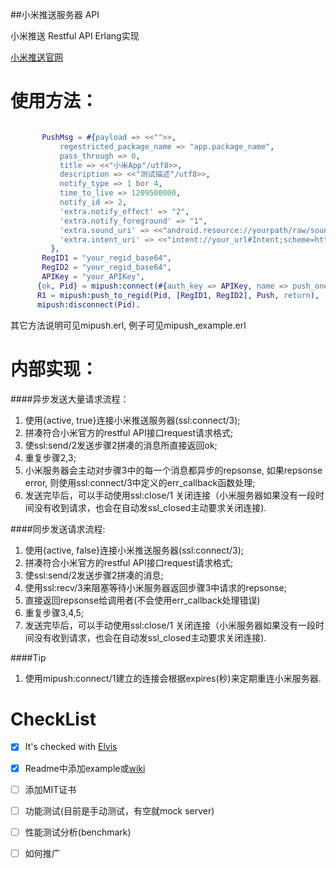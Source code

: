 ##小米推送服务器 API

小米推送 Restful API Erlang实现

[小米推送官网](http://dev.xiaomi.com/doc/?p=533)

使用方法：
=========

```erlang

       PushMsg = #{payload => <<"">>,
           regestricted_package_name => "app.package_name",
           pass_through => 0,
           title => <<"小米App"/utf8>>,
           description => <<"测试描述"/utf8>>,
           notify_type => 1 bor 4,
           time_to_live => 1209500000,
           notify_id => 2,
           'extra.notify_effect' => "2",
           'extra.notify_foreground' => "1",
           'extra.sound_uri' => <<"android.resource://yourpath/raw/sound_file">>,
           'extra.intent_uri' => <<"intent://your_url#Intent;scheme=http;action=android.intent.action.VIEW;end">>
         },
       RegID1 = "your_regid_base64",
       RegID2 = "your_regid_base64",
       APIKey = "your_APIKey",
      {ok, Pid} = mipush:connect(#{auth_key => APIKey, name => push_one_msg_test}),
      R1 = mipush:push_to_regid(Pid, [RegID1, RegID2], Push, return),
      mipush:disconnect(Pid).

```

其它方法说明可见mipush.erl, 例子可见mipush_example.erl

内部实现：
============
####异步发送大量请求流程：
1. 使用{active, true}连接小米推送服务器(ssl:connect/3);
2. 拼凑符合小米官方的restful API接口request请求格式;
3. 使ssl:send/2发送步骤2拼凑的消息所直接返回ok;
4. 重复步骤2,3;
5. 小米服务器会主动对步骤3中的每一个消息都异步的repsonse,
   如果repsonse error, 则使用ssl:connect/3中定义的err_callback函数处理;
6. 发送完毕后，可以手动使用ssl:close/1 关闭连接（小米服务器如果没有一段时间没有收到请求，也会在自动发ssl_closed主动要求关闭连接).

####同步发送请求流程:
1. 使用{active, false}连接小米推送服务器(ssl:connect/3);
2. 拼凑符合小米官方的restful API接口request请求格式;
3. 使ssl:send/2发送步骤2拼凑的消息;
4. 使用ssl:recv/3来阻塞等待小米服务器返回步骤3中请求的repsonse;
5. 直接返回repsonse给调用者(不会使用err_callback处理错误)
5. 重复步骤3,4,5;
6. 发送完毕后，可以手动使用ssl:close/1 关闭连接（小米服务器如果没有一段时间没有收到请求，也会在自动发ssl_closed主动要求关闭连接).

####Tip
1. 使用mipush:connect/1建立的连接会根据expires(秒)来定期重连小米服务器.

CheckList
================
- [X]  It's checked with [Elvis](https://github.com/inaka/elvis)
- [X]  Readme中添加example或[wiki](https://github.com/zhongwencool/mipush/wiki)
- [ ]  添加MIT证书 
- [ ]  功能测试(目前是手动测试，有空就mock server)
- [ ]  性能测试分析(benchmark)
- [ ]  如何推广



